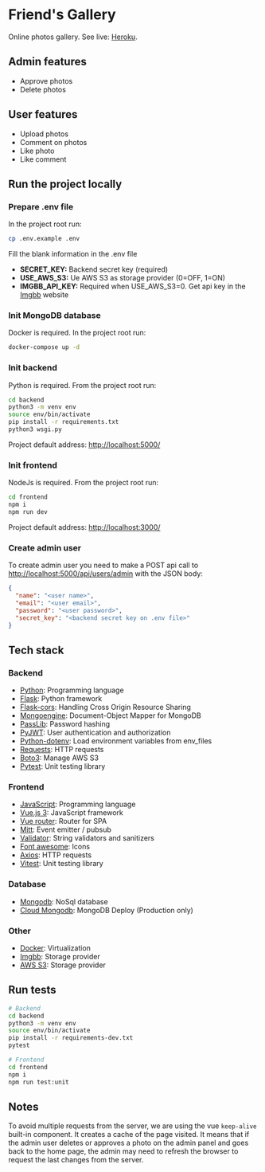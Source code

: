 # Friend's Gallery

Online photos gallery. See live: [Heroku](https://friends-gallery-frontend.herokuapp.com/).

## Admin features

- Approve photos
- Delete photos

## User features

- Upload photos
- Comment on photos
- Like photo
- Like comment

## Run the project locally

### Prepare .env file

In the project root run:

```bash
cp .env.example .env
```

Fill the blank information in the .env file

- **SECRET_KEY:** Backend secret key (required)
- **USE_AWS_S3:** Ue AWS S3 as storage provider (0=OFF, 1=ON)
- **IMGBB_API_KEY:** Required when USE_AWS_S3=0. Get api key in the [Imgbb](https://imgbb.com/) website

### Init MongoDB database

Docker is required. In the project root run:

```bash
docker-compose up -d
```

### Init backend

Python is required. From the project root run:

```bash
cd backend
python3 -m venv env
source env/bin/activate
pip install -r requirements.txt
python3 wsgi.py
```

Project default address: <http://localhost:5000/>

### Init frontend

NodeJs is required. From the project root run:

```bash
cd frontend
npm i
npm run dev
```

Project default address: <http://localhost:3000/>

### Create admin user

To create admin user you need to make a POST api call to <http://localhost:5000/api/users/admin> with the JSON body:

```json
{
  "name": "<user name>",
  "email": "<user email>",
  "password": "<user password>",
  "secret_key": "<backend secret key on .env file>"
}
```

## Tech stack

### Backend

- [Python](https://www.python.org/): Programming language
- [Flask](https://flask.palletsprojects.com/en/2.1.x/): Python framework
- [Flask-cors](https://flask-cors.readthedocs.io/en/latest/): Handling Cross Origin Resource Sharing
- [Mongoengine](http://mongoengine.org/): Document-Object Mapper for MongoDB
- [PassLib](https://passlib.readthedocs.io/en/stable/): Password hashing
- [PyJWT](https://pyjwt.readthedocs.io/en/stable/): User authentication and authorization
- [Python-dotenv](https://github.com/theskumar/python-dotenv): Load environment variables from env_files
- [Requests](https://docs.python-requests.org/en/latest/): HTTP requests
- [Boto3](https://boto3.amazonaws.com/v1/documentation/api/latest/index.html): Manage AWS S3
- [Pytest](https://docs.pytest.org/en/7.1.x/): Unit testing library

### Frontend

- [JavaScript](https://developer.mozilla.org/pt-BR/docs/Web/JavaScript): Programming language
- [Vue.js 3](https://vuejs.org/): JavaScript framework
- [Vue router](https://router.vuejs.org/): Router for SPA
- [Mitt](https://github.com/developit/mitt): Event emitter / pubsub
- [Validator](https://github.com/validatorjs/validator.js): String validators and sanitizers
- [Font awesome](https://fontawesome.com/): Icons
- [Axios](https://github.com/axios/axios): HTTP requests
- [Vitest](https://vitest.dev/): Unit testing library

### Database

- [Mongodb](https://www.mongodb.com/pt-br): NoSql database
- [Cloud Mongodb](https://www.mongodb.com/cloud): MongoDB Deploy (Production only)

### Other

- [Docker](https://www.docker.com/): Virtualization
- [Imgbb](https://imgbb.com/): Storage provider
- [AWS S3](https://aws.amazon.com/pt/s3/): Storage provider

## Run tests

```bash
# Backend
cd backend
python3 -m venv env
source env/bin/activate
pip install -r requirements-dev.txt
pytest

# Frontend
cd frontend
npm i
npm run test:unit
```

## Notes

To avoid multiple requests from the server, we are using the vue `keep-alive` built-in component. It creates a cache of the page visited. It means that if the admin user deletes or approves a photo on the admin panel and goes back to the home page, the admin may need to refresh the browser to request the last changes from the server.
